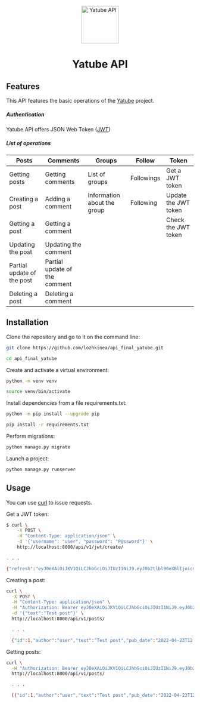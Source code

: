 <p align="center"><img src="yatube_api\static\img\logo.png" alt="Yatube API" width="100" height="100"></p>

<h1 align="center">Yatube API</h1>

## Features

This API features the basic operations of the [Yatube]() project.

##### Authentication

Yatube API offers JSON Web Token ([JWT](https://jwt.io))

##### List of operations

| Posts                      | Comments                      | Groups                      | Follow     | Token                |
| -------------------------- | ----------------------------- | --------------------------- | ---------- | -------------------- |
| Getting posts              | Getting comments              | List of groups              | Followings | Get a JWT token      |
| Creating a post            | Adding a comment              | Information about the group | Following  | Update the JWT token |
| Getting a post             | Getting a comment             |                             |            | Check the JWT token  |
| Updating the post          | Updating the comment          |                             |            |                      |
| Partial update of the post | Partial update of the comment |                             |            |                      |
| Deleting a post            | Deleting a comment            |                             |            |                      |

## Installation

Clone the repository and go to it on the command line:

```bash
git clone https://github.com/lozhkinea/api_final_yatube.git
```

```bash
cd api_final_yatube
```

Create and activate a virtual environment:

```bash
python -m venv venv
```

```bash
source venv/bin/activate
```

Install dependencies from a file requirements.txt:

```bash
python -m pip install --upgrade pip
```

```bash
pip install -r requirements.txt
```

Perform migrations:

```bash
python manage.py migrate
```

Launch a project:

```bash
python manage.py runserver
```

## Usage

You can use [curl](https://curl.se/) to issue requests.

Get a JWT token:

```bash
$ curl \
    -X POST \
    -H "Content-Type: application/json" \
    -d '{"username": "user", "password": "P@ssword"}' \
    http://localhost:8000/api/v1/jwt/create/

. . .

{"refresh":"eyJ0eXAiOiJKV1QiLCJhbGciOiJIUzI1NiJ9.eyJ0b2tlbl90eXBlIjoicmVmcmVzaCIsImV4cCI6MTY1MDgwMzQwMywianRpIjoiMmIxYjI1YWI1MTQxNDc4MGE5MWZhMWFlNzQ4MDhmYzgiLCJ1c2VyX2lkIjozfQ.TNdPUCZtDbDDp1fOs0ab1zKmWom1R0AagYTkc2lNWas","access":"eyJ0eXAiOiJKV1QiLCJhbGciOiJIUzI1NiJ9.eyJ0b2tlbl90eXBlIjoiYWNjZXNzIiwiZXhwIjoxNjUwODAzNDAzLCJqdGkiOiI5OTI0OTExMGRkNjY0Yjc4ODIyMWQxMjIyNDU5MGE1YiIsInVzZXJfaWQiOjN9.KG2PrpJ4elbpmFCU0TpacHmQKjabIIvGEHS4HZwrpKI"}
```

Creating a post:

```bash
curl \
  -X POST \
  -H "Content-Type: application/json" \
  -H "Authorization: Bearer eyJ0eXAiOiJKV1QiLCJhbGciOiJIUzI1NiJ9.eyJ0b2tlbl90eXBlIjoiYWNjZXNzIiwiZXhwIjoxNjUwODAzNDAzLCJqdGkiOiI5OTI0OTExMGRkNjY0Yjc4ODIyMWQxMjIyNDU5MGE1YiIsInVzZXJfaWQiOjN9.KG2PrpJ4elbpmFCU0TpacHmQKjabIIvGEHS4HZwrpKI" \
  -d '{"text":"Test post"}' \
  http://localhost:8000/api/v1/posts/

  . . .

  {"id":1,"author":"user","text":"Test post","pub_date":"2022-04-23T12:40:11.522939Z","image":null,"group":null}
```

Getting posts:

```bash
curl \
  -H "Authorization: Bearer eyJ0eXAiOiJKV1QiLCJhbGciOiJIUzI1NiJ9.eyJ0b2tlbl90eXBlIjoiYWNjZXNzIiwiZXhwIjoxNjUwODAzNDAzLCJqdGkiOiI5OTI0OTExMGRkNjY0Yjc4ODIyMWQxMjIyNDU5MGE1YiIsInVzZXJfaWQiOjN9.KG2PrpJ4elbpmFCU0TpacHmQKjabIIvGEHS4HZwrpKI" \
  http://localhost:8000/api/v1/posts/

  . . .

  [{"id":1,"author":"user","text":"Test post","pub_date":"2022-04-23T12:40:11.522939Z","image":null,"group":null}]
```
